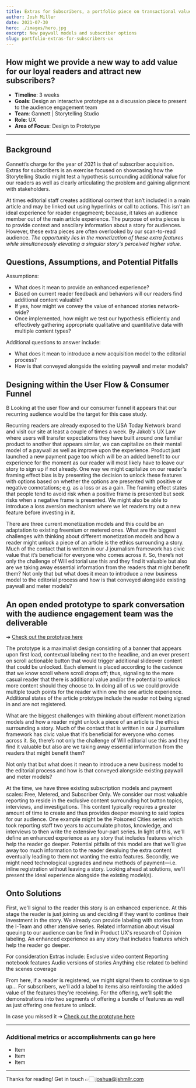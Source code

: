 ```yaml
---
title: Extras for Subscribers, a portfolio piece on transactional value.
author: Josh Miller
date: 2021-07-30
hero: ./images/hero.jpg
excerpt: New paywall models and subscriber options
slug: portfolio-extras-for-subscribers-ux
---
```


## How might we provide a new way to add value for our loyal readers and attract new subscribers?

- **Timeline**: 3 weeks
- **Goals**:  Design an interactive prototype as a discussion piece to present to the audience engagement team
- **Team**: Gannett | Storytelling Studio
- **Role**: UX
- **Area of Focus**: Design to Prototype

---

## Background 

Gannett’s charge for the year of 2021 is that of subscriber acquisition. Extras for subscribers is an exercise focused on showcasing how the Storytelling Studio might test a hypothesis surrounding additional value for our readers as well as clearly articulating the problem and gaining alignment with stakeholders. 

At times editorial staff creates additional content that isn’t included in a main article and may be linked out using hyperlinks or call to actions. This isn't an ideal experience for reader engagmeent; because, it takes an audience member out of the main article experience. The purpose of extra pieces is to provide context and anscilary information about a story for audiences. However, these extra pieces are often overlooked by our scan-to-read audience. *The opportunity lies in the monetization of these extra features while simultaneously elevating a singular story's perceived higher value.*

## Questions, Assumptions, and Potential Pitfalls

Assumptions:

- What does it mean to provide an enhanced experience?
- Based on current reader feedback and behaviors will our readers find additional content valuable?
- If yes, how might we convey the value of enhanced stories network-wide?
- Once implemented, how might we test our hypothesis efficiently and effectively gathering appropriate qualitative and quantitative data with multiple content types?

Additional questions to answer include:

- What does it mean to introduce a new acquisition model to the editorial process?
- How is that conveyed alongside the existing paywall and meter models?

## Designing within the User Flow & Consumer Funnel

B
Looking at the user flow and our consumer funnel it appears that our recurring audience would be the target for this case study.

Recurring readers are already exposed to the USA Today Network brand and visit our site at least a couple of times a week. By Jakob's UX Law where users will transfer expectations they have built around one familiar product to another that appears similar, we can capitalize on their mental model of a paywall as well as improve upon the experience. Product just launched a new payment page too which will be an added benefit to our experience for the moment as our reader will most likely have to leave our story to sign up if not already. One way we might capitalize on our reader's framing effect bias is by presenting the decision to unlock these features with options based on whether the options are presented with positive or negative connotations; e.g. as a loss or as a gain. The framing effect states that people tend to avoid risk when a positive frame is presented but seek risks when a negative frame is presented. We might also be able to introduce a loss aversion mechanism where we let readers try out a new feature before investing in it.

There are three current monetization models and this could be an adaptation to existing freemium or metered ones.  What are the biggest challenges with thinking about different monetization models and how a reader might unlock a piece of an article is the ethics surrounding a story. Much of the contact that is written in our J journalism framework has civic value that it’s beneficial for everyone who comes across it. So, there’s not only the challenge of Will editorial use this and they find it valuable but also are we taking away essential information from the readers that might benefit them?   Not only that but what does it mean to introduce a new business model to the editorial process and how is that conveyed alongside existing paywall and meter models?

## An open ended prototype to spark conversation with the audience engagement team was the deliverable

➔ [Check out the prototype here](https://www.figma.com/proto/pGwkkD4ymgxBzZtSiJKQ4w/InDepth_CTA-Extras?page-id=60%3A45&node-id=382%3A877&viewport=574%2C203%2C0.13767579197883606&scaling=scale-down&starting-point-node-id=382%3A877 "Extras for Subscribers Prototype")

The prototype is a maximalist design consisting of a banner that appears upon first load, contextual labeling next to the headline, and an ever present on scroll actionable button that would trigger additional slideover content that could be unlocked. Each element is placed according to the cadence that we know scroll where scroll drops off; thus, signaling to the more casual reader that there is additional value and/or the potential to unlock more content should they choose to. In doing all of us we could provide multiple touch points for the reader within one the one article experience. Additional states of the article prototype include the reader not being signed in and are not registered.

What are the biggest challenges with thinking about different monetization models and how a reader might unlock a piece of an article is the ethics surrounding a story. Much of the contact that is written in our J journalism framework has civic value that it’s beneficial for everyone who comes across it. So, there’s not only the challenge of Will editorial use this and they find it valuable but also are we taking away essential information from the readers that might benefit them?

Not only that but what does it mean to introduce a new business model to the editorial process and how is that conveyed alongside existing paywall and meter models?

At the time, we have three existing subscription models and payment scales: Free, Metered, and Subscriber Only. We consider our most valuable reporting to reside in the exclusive content surrounding hot button topics, interviews, and investigations. This content typically requires a greater amount of time to create and thus provides deeper meaning to said topics for our audience. One example might be the Poisoned Cities series which took reporting staff two years to accumulate photos, knowledge, and interviews to then write the extensive four-part series.
In light of this, we'll define an enhanced experience as any story that includes features which help the reader go deeper.
Potential pitfalls of this model are that we'll give away too much information to the reader devaluing the extra content eventually leading to them not wanting the extra features.
Secondly, we might need technological upgrades and new methods of payment—i.e. inline registration without leaving a story. Looking ahead at solutions, we'll present the ideal experience alongside the existing model(s).

## Onto Solutions

First, we'll signal to the reader this story is an enhanced experience. At this stage the reader is just joining us and deciding if they want to continue their investment in the story. We already can provide labeling with stories from the I-Team and other xtensive series. Related information about visual queuing to our audience can be find in Product UX's research of Opinion labeling.
An enhanced experience as any story that includes features which help the reader go deeper.

For consideration Extras include:
Exclusive video content Reporting notebook features Audio versions of stories Anything else related to behind the scenes coverage


From here, if a reader is registered, we might signal them to continue to sign up...
For subscribers, we'll add a label to items also reinforcing the added value of the features they're receiving.
For the offering, we'll split the demonstrations into two segments of offering a bundle of features as well as just offering one feature to unlock.

In case you missed it ➔ [Check out the prototype here](https://www.figma.com/proto/pGwkkD4ymgxBzZtSiJKQ4w/InDepth_CTA-Extras?page-id=60%3A45&node-id=382%3A877&viewport=574%2C203%2C0.13767579197883606&scaling=scale-down&starting-point-node-id=382%3A877 "Extras for Subscribers Prototype")

---

### Additional metrics or accomplishments can go here

- Item
- Item
- Item

---

Thanks for reading!
Get in touch 👉🏻 [joshua@jshmllr.com](mailto:joshua@jshmllr.com)
